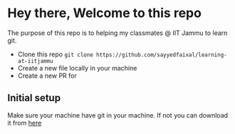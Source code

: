 # Hey there, Welcome to this repo

The purpose of this repo is to helping my classmates @ IIT Jammu to learn git.

- Clone this repo `git clone https://github.com/sayyedfaixal/learning-at-iitjammu`
- Create a new file locally in your machine
- Create a new PR for

## Initial setup

Make sure your machine have git in your machine. If not you can download it from [here](https://git-scm.com/downloads)
